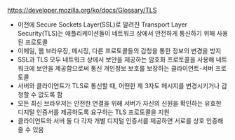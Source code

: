 https://developer.mozilla.org/ko/docs/Glossary/TLS

- 이전에 Secure Sockets Layer(SSL)로 알려진 Transport Layer Security(TLS)는 애플리케이션들이 네트워크 상에서 안전하게 통신하기 위해 사용된 프로토콜
- 이메일, 웹 브라우징, 메시징, 다른 프로토콜들의 감청을 통한 정보의 변경을 방지
- SSL과 TLS 모두 네트워크 상에서 보안을 제공하는 암호화 프로토콜을 사용해 네트워크에 보안을 제공함으로써 통신 개인정보 보호를 보장하는 클라이언트-서버 프로토콜
- 서버와 클라이언트가 TLS로 통신할 때, 어떤한 제 3자도 메시지를 변경시키거나 감청할 수 없도록 함
- 모든 최신 브라우저는 안전한 연결을 위해 서버가 자신의 신원을 확인하는 유효한 디지털 인증서를 제공하도록 요구하는 TLS 프로토콜을 지원
- 클라이언트와 서버 둘 다 각자 개별 디지털 인증서를 제공하면 서로를 상호 인증해줄 수 있음
